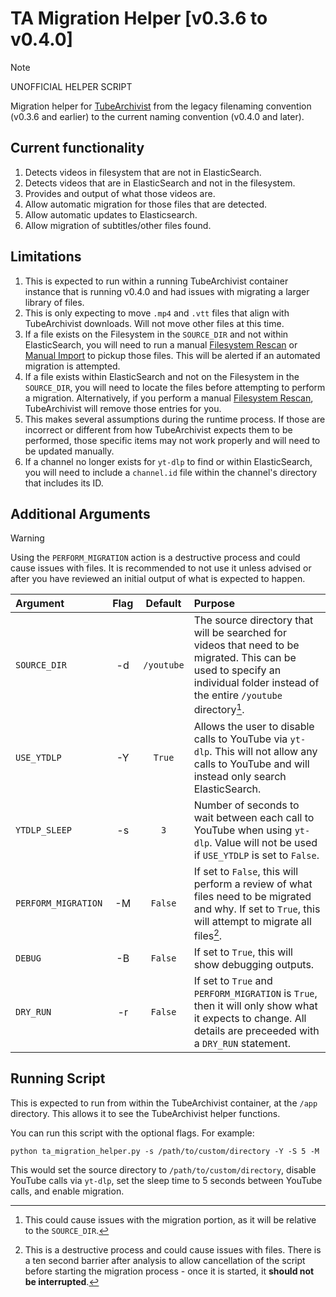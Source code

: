 # TA Migration Helper [v0.3.6 to v0.4.0]
> [!NOTE]
> UNOFFICIAL HELPER SCRIPT

Migration helper for [TubeArchivist](https://github.com/tubearchivist/tubearchivist) from the legacy filenaming convention (v0.3.6 and earlier) to the current naming convention (v0.4.0 and later).

## Current functionality
1. Detects videos in filesystem that are not in ElasticSearch.
2. Detects videos that are in ElasticSearch and not in the filesystem.
3. Provides and output of what those videos are.
4. Allow automatic migration for those files that are detected.
5. Allow automatic updates to Elasticsearch.
6. Allow migration of subtitles/other files found.

## Limitations
1. This is expected to run within a running TubeArchivist container instance that is running v0.4.0 and had issues with migrating a larger library of files.
2. This is only expecting to move `.mp4` and `.vtt` files that align with TubeArchivist downloads. Will not move other files at this time.
3. If a file exists on the Filesystem in the `SOURCE_DIR` and not within ElasticSearch, you will need to run a manual [Filesystem Rescan](https://docs.tubearchivist.com/settings/actions/#rescan-filesystem) or [Manual Import](https://docs.tubearchivist.com/settings/actions/#manual-media-files-import) to pickup those files. This will be alerted if an automated migration is attempted.
4. If a file exists within ElasticSearch and not on the Filesystem in the `SOURCE_DIR`, you will need to locate the files before attempting to perform a migration. Alternatively, if you perform a manual [Filesystem Rescan](https://docs.tubearchivist.com/settings/actions/#rescan-filesystem), TubeArchivist will remove those entries for you.
5. This makes several assumptions during the runtime process. If those are incorrect or different from how TubeArchivist expects them to be performed, those specific items may not work properly and will need to be updated manually.
6. If a channel no longer exists for `yt-dlp` to find or within ElasticSearch, you will need to include a `channel.id` file within the channel's directory that includes its ID.

## Additional Arguments
> [!WARNING]
> Using the `PERFORM_MIGRATION` action is a destructive process and could cause issues with files. It is recommended to not use it unless advised or after you have reviewed an initial output of what is expected to happen.

Argument | Flag | Default | Purpose
:--- | :---: | :---: | :---
`SOURCE_DIR` | -d | `/youtube` | The source directory that will be searched for videos that need to be migrated. This can be used to specify an individual folder instead of the entire `/youtube` directory[^1].
`USE_YTDLP` | -Y | `True` | Allows the user to disable calls to YouTube via `yt-dlp`. This will not allow any calls to YouTube and will instead only search ElasticSearch. 
`YTDLP_SLEEP` | -s | `3` | Number of seconds to wait between each call to YouTube when using `yt-dlp`. Value will not be used if `USE_YTDLP` is set to `False`.
`PERFORM_MIGRATION` | -M | `False` | If set to `False`, this will perform a review of what files need to be migrated and why. If set to `True`, this will attempt to migrate all files[^2]. 
`DEBUG` | -B | `False` | If set to `True`, this will show debugging outputs.
`DRY_RUN` | -r | `False` | If set to `True` and `PERFORM_MIGRATION` is `True`, then it will only show what it expects to change. All details are preceeded with a `DRY_RUN` statement.

[^1]: This could cause issues with the migration portion, as it will be relative to the `SOURCE_DIR`.
[^2]: This is a destructive process and could cause issues with files.
  There is a ten second barrier after analysis to allow cancellation of the script before starting the migration process - once it is started, it **should not be interrupted**.


## Running Script
This is expected to run from within the TubeArchivist container, at the `/app` directory. This allows it to see the TubeArchivist helper functions.

You can run this script with the optional flags. For example:
```
python ta_migration_helper.py -s /path/to/custom/directory -Y -S 5 -M
```

This would set the source directory to `/path/to/custom/directory`, disable YouTube calls via `yt-dlp`, set the sleep time to 5 seconds between YouTube calls, and enable migration.